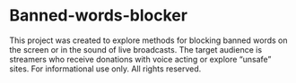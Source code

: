 # Banned-words-blocker
This project was created to explore methods for blocking banned words on the screen or in the sound of live broadcasts. The target audience is streamers who receive donations with voice acting or explore “unsafe” sites. For informational use only. All rights reserved.
